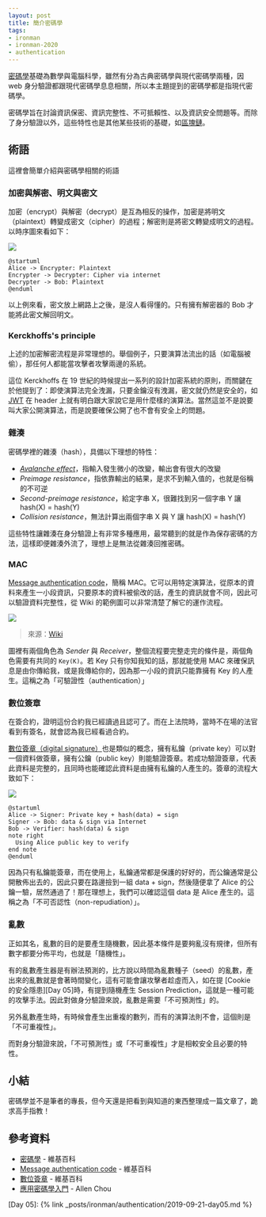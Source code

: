 ```yaml
---
layout: post
title: 簡介密碼學
tags:
- ironman
- ironman-2020
- authentication
---
```


[密碼學][]基礎為數學與電腦科學，雖然有分為古典密碼學與現代密碼學兩種，因 web 身分驗證都跟現代密碼學息息相關，所以本主題提到的密碼學都是指現代密碼學。

密碼學旨在討論資訊保密、資訊完整性、不可抵賴性、以及資訊安全問題等。而除了身分驗證以外，這些特性也是其他某些技術的基礎，如[區塊鏈](https://zh.wikipedia.org/wiki/%E5%8C%BA%E5%9D%97%E9%93%BE)。

## 術語

這裡會簡單介紹與密碼學相關的術語

### 加密與解密、明文與密文

加密（encrypt）與解密（decrypt）是互為相反的操作，加密是將明文（plaintext）轉變成密文（cipher）的過程；解密則是將密文轉變成明文的過程。以時序圖來看如下：

![](http://www.plantuml.com/plantuml/png/SoWkIImgAStDuNBCoKnELT2rKt3DIowgB2X9BR9I2CX9pCmhIQqeuO8BWbIufC9LE6SMP005op8J5K0gY_9IIxY0qWYrJlb9oEOufEQb06q30000)

```
@startuml
Alice -> Encrypter: Plaintext
Encrypter -> Decrypter: Cipher via internet
Decrypter -> Bob: Plaintext
@enduml
```

以上例來看，密文放上網路上之後，是沒人看得懂的。只有擁有解密器的 Bob 才能將此密文解回明文。

### Kerckhoffs's principle

上述的加密解密流程是非常理想的。舉個例子，只要演算法流出的話（如電腦被偷），那任何人都能當攻擊者攻擊兩邊的系統。

這位 Kerckhoffs 在 19 世紀的時候提出一系列的設計加密系統的原則，而關鍵在於他提到了：即使演算法完全洩漏，只要金鑰沒有洩漏，密文就仍然是安全的，如 [JWT][] 在 header 上就有明白跟大家說它是用什麼樣的演算法。當然這並不是說要叫大家公開演算法，而是說要確保公開了也不會有安全上的問題。

### 雜湊

密碼學裡的雜湊（hash），具備以下理想的特性：

* [*Avalanche effect*](https://en.wikipedia.org/wiki/Avalanche_effect)，指輸入發生微小的改變，輸出會有很大的改變
* *Preimage resistance*，指依靠輸出的結果，是求不到輸入值的，也就是俗稱的不可逆
* *Second-preimage resistance*，給定字串 X，很難找到另一個字串 Y 讓 hash(X) = hash(Y)
* *Collision resistance*，無法計算出兩個字串 X 與 Y 讓 hash(X) = hash(Y)

這些特性讓雜湊在身分驗證上有非常多種應用，最常聽到的就是作為保存密碼的方法，這樣即便雜湊外流了，理想上是無法從雜湊回推密碼。

### MAC

[Message authentication code][]，簡稱 MAC。它可以用特定演算法，從原本的資料來產生一小段資訊，只要原本的資料被偷改的話，產生的資訊就會不同，因此可以驗證資料完整性，從 Wiki 的範例圖可以非常清楚了解它的運作流程。

![](https://upload.wikimedia.org/wikipedia/commons/thumb/0/08/MAC.svg/1920px-MAC.svg.png)

> 來源：[Wiki](https://zh.wikipedia.org/wiki/%E8%A8%8A%E6%81%AF%E9%91%91%E5%88%A5%E7%A2%BC#/media/File:MAC.svg) 

圖裡有兩個角色為 *Sender* 與 *Receiver*，整個流程要完整走完的條件是，兩個角色需要有共同的 `Key(K)`。若 Key 只有你知我知的話，那就能使用 MAC 來確保訊息是由你傳給我，或是我傳給你的，因為那一小段的資訊只能靠擁有 Key 的人產生。這稱之為「可驗證性（authentication）」

### 數位簽章

在簽合約，證明這份合約我已經讀過且認可了。而在上法院時，當時不在場的法官看到有簽名，就會認為我已經看過合約。

[數位簽章（digital signature）][數位簽章]也是類似的概念，擁有私鑰（private key）可以對一個資料做簽章，擁有公鑰（public key）則能驗證簽章。若成功驗證簽章，代表此資料是完整的，且同時也能確認此資料是由擁有私鑰的人產生的。簽章的流程大致如下：

![](http://www.plantuml.com/plantuml/png/JOx1oi9038JlUOev_VmYla11gTwy2QBthOrji6ubcnRwzcQx5qy9p3V3LoSBQjDxeECW3yRkWAjqaRN2HMKEndZnWYtwaFh_DbZOO8_a21KkDqvZKo5d-5iZp19mZiOQsSZJ3DrPvIa-_3jLU8gZCLIwtWYu9OaTYivdQlok2ZPYpXCBSMoH6rJxv-fV)

```
@startuml
Alice -> Signer: Private key + hash(data) = sign
Signer -> Bob: data & sign via Internet
Bob -> Verifier: hash(data) & sign
note right
  Using Alice public key to verify
end note
@enduml
```

因為只有私鑰能簽章，而在使用上，私鑰通常都是保護的好好的，而公鑰通常是公開散佈出去的，因此只要在路邊撿到一組 data + sign，然後隨便拿了 Alice 的公鑰一驗，居然通過了！那在理想上，我們可以確認這個 data 是 Alice 產生的。這稱之為「不可否認性（non-repudiation）」。

### 亂數

正如其名，亂數的目的是要產生隨機數，因此基本條件是要夠亂沒有規律，但所有數字都要分佈平均，也就是「隨機性」。

有的亂數產生器是有辦法預測的，比方說以時間為亂數種子（seed）的亂數，產出來的亂數就是會著時間變化，這有可能會讓攻擊者趁虛而入，如在提 [Cookie 的安全隱患][Day 05]時，有提到隨機產生 Session Prediction，這就是一種可能的攻擊手法。因此對做身分驗證來說，亂數是需要「不可預測性」的。

另外亂數產生時，有時候會產生出重複的數列，而有的演算法則不會，這個則是「不可重複性」。

而對身分驗證來說，「不可預測性」或「不可重複性」才是相較安全且必要的特性。

## 小結

密碼學並不是筆者的專長，但今天還是把看到與知道的東西整理成一篇文章了，跪求高手指教！

## 參考資料

* [密碼學][] - 維基百科
* [Message authentication code][] - 維基百科
* [數位簽章][] - 維基百科
* [應用密碼學入門](https://hitcon.org/2018/CMT/slide-files/d1_s2_r4.pdf) - Allen Chou

[密碼學]: https://zh.wikipedia.org/wiki/%E5%AF%86%E7%A2%BC%E5%AD%B8
[Message authentication code]: https://zh.wikipedia.org/wiki/%E8%A8%8A%E6%81%AF%E9%91%91%E5%88%A5%E7%A2%BC
[數位簽章]: https://zh.wikipedia.org/wiki/%E6%95%B8%E4%BD%8D%E7%B0%BD%E7%AB%A0
[JWT]: https://jwt.io

[Day 05]: {% link _posts/ironman/authentication/2019-09-21-day05.md %}
